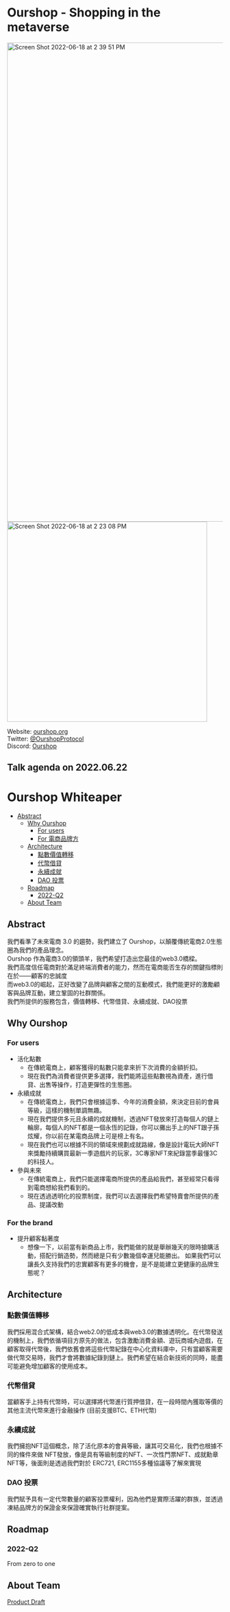 # Ourshop - Shopping in the metaverse
<img width="1118" alt="Screen Shot 2022-06-18 at 2 39 51 PM" src="https://user-images.githubusercontent.com/12673100/174426179-bcd76e16-dc7f-462e-a0f0-3a48dcc72e05.png">


<img width="467" alt="Screen Shot 2022-06-18 at 2 23 08 PM" src="https://user-images.githubusercontent.com/12673100/174425727-90821eae-5509-4db7-80f2-d9e389d495d3.png">

Website: [ourshop.org](https://main--helpful-swan-2b57f4.netlify.app/) </br>
Twitter: [@OurshopProtocol](http://tobecontinuedcomic.com/) </br>
Discord: [Ourshop](http://tobecontinuedcomic.com/) </br>

## Talk agenda on 2022.06.22

# Ourshop Whiteaper
* [Abstract](#abstract)
   * [Why Ourshop](#why-Ourshop)
      * [For users](#for-users)
      * [For 電商品牌方](#for-電商品牌方)
   * [Architecture](#architecture)
      * [點數價值轉移](#點數價值轉移)
      * [代幣借貸](#代幣借貸)
      * [永續成就](#永續成就)
      * [DAO 投票](#dao-投票)
   * [Roadmap](#roadmap)
      * [2022-Q2](#2022-q2)
   * [About Team](#about-team)

## Abstract
我們看準了未來電商 3.0 的趨勢，我們建立了 Ourshop，以顛覆傳統電商2.0生態圈為我們的產品理念。<br>
Ourshop 作為電商3.0的領頭羊，我們希望打造出您最佳的web3.0橋樑。 <br>
我們高度信任電商對於滿足終端消費者的能力，然而在電商能否生存的關鍵指標則在於——顧客的忠誠度 <br>
而web3.0的崛起，正好改變了品牌與顧客之間的互動模式，我們能更好的激勵顧客與品牌互動，建立鞏固的社群關係。<br>
我們所提供的服務包含，價值轉移、代幣借貸、永續成就、DAO投票 <br>

## Why Ourshop
### For users
- 活化點數
    - 在傳統電商上，顧客獲得的點數只能拿來折下次消費的金額折扣。
    - 現在我們為消費者提供更多選擇，我們能將這些點數視為資產，進行借貸、出售等操作，打造更彈性的生態圈。
- 永續成就
    - 在傳統電商上，我們只會根據這季、今年的消費金額，來決定目前的會員等級，這樣的機制單調無趣。
    - 現在我們提供多元且永續的成就機制，透過NFT發放來打造每個人的鏈上輪廓，每個人的NFT都是一個永恆的記錄，你可以攤出手上的NFT跟子孫炫耀，你以前在某電商品牌上可是榜上有名。 
    - 現在我們也可以根據不同的領域來規劃成就路線，像是設計電玩大師NFT來獎勵持續購買最新一季遊戲片的玩家，3C專家NFT來紀錄當季最懂3C的科技人。
- 參與未來
    - 在傳統電商上，我們只能選擇電商所提供的產品給我們，甚至經常只看得到電商想給我們看到的。
    - 現在透過透明化的投票制度，我們可以去選擇我們希望特賣會所提供的產品、提議改動    

### For the brand
- 提升顧客黏著度
    - 想像一下，以前當有新商品上市，我們能做的就是舉辦幾天的限時搶購活動，搭配行銷造勢，然而總是只有少數幾個幸運兒能勝出。
如果我們可以讓長久支持我們的忠實顧客有更多的機會，是不是能建立更健康的品牌生態呢？

## Architecture
### 點數價值轉移
我們採用混合式架構，結合web2.0的低成本與web3.0的數據透明化。在代幣發送的機制上，我們依循項目方原先的做法，包含激勵消費金額、遊玩商城內遊戲，在顧客取得代幣後，我們依舊會將這些代幣紀錄在中心化資料庫中，只有當顧客需要做代幣交易時，我們才會將數據紀錄到鏈上。我們希望在結合新技術的同時，能盡可能避免增加顧客的使用成本。

### 代幣借貸
當顧客手上持有代幣時，可以選擇將代幣進行質押借貸，在一段時間內獲取等價的其他主流代幣來進行金融操作 (目前支援BTC、ETH代幣)

### 永續成就
我們擁抱NFT這個概念，除了活化原本的會員等級，讓其可交易化，我們也根據不同的條件來做 NFT發放，像是具有等級制度的NFT、一次性門票NFT、成就勳章NFT等，後面則是透過我們對於 ERC721, ERC1155多種協議等了解來實現

### DAO 投票
我們賦予具有一定代幣數量的顧客投票權利，因為他們是實際活躍的群族，並透過凍結品牌方的保證金來保證確實執行社群提案。

## Roadmap
### 2022-Q2
From zero to one

### 

## About Team


[Product Draft](https://hackmd.io/UG_X0y9xT4m8g15bBJwxww?both)
